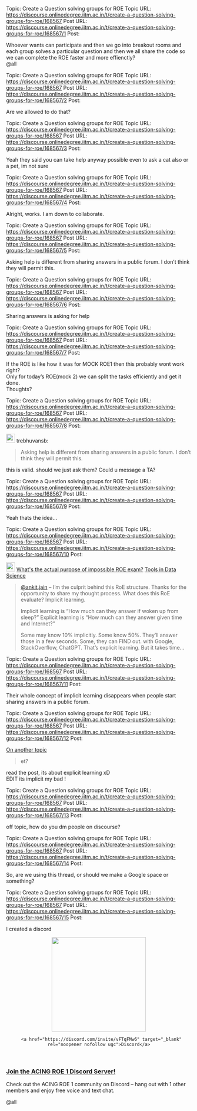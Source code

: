 Topic: Create a Question solving groups for ROE
Topic URL: https://discourse.onlinedegree.iitm.ac.in/t/create-a-question-solving-groups-for-roe/168567
Post URL: https://discourse.onlinedegree.iitm.ac.in/t/create-a-question-solving-groups-for-roe/168567/1
Post: <p>Whoever wants can participate and then we go into breakout rooms and each group solves a particular question and then we all share the code so we can complete the ROE faster and more effienctly?<br>
<span class="mention">@all</span></p>

Topic: Create a Question solving groups for ROE
Topic URL: https://discourse.onlinedegree.iitm.ac.in/t/create-a-question-solving-groups-for-roe/168567
Post URL: https://discourse.onlinedegree.iitm.ac.in/t/create-a-question-solving-groups-for-roe/168567/2
Post: <p>Are we allowed to do that?</p>

Topic: Create a Question solving groups for ROE
Topic URL: https://discourse.onlinedegree.iitm.ac.in/t/create-a-question-solving-groups-for-roe/168567
Post URL: https://discourse.onlinedegree.iitm.ac.in/t/create-a-question-solving-groups-for-roe/168567/3
Post: <p>Yeah they said you can take help anyway possible even  to ask a cat also or a pet, im not sure</p>

Topic: Create a Question solving groups for ROE
Topic URL: https://discourse.onlinedegree.iitm.ac.in/t/create-a-question-solving-groups-for-roe/168567
Post URL: https://discourse.onlinedegree.iitm.ac.in/t/create-a-question-solving-groups-for-roe/168567/4
Post: <p>Alright, works. I am down to collaborate.</p>

Topic: Create a Question solving groups for ROE
Topic URL: https://discourse.onlinedegree.iitm.ac.in/t/create-a-question-solving-groups-for-roe/168567
Post URL: https://discourse.onlinedegree.iitm.ac.in/t/create-a-question-solving-groups-for-roe/168567/5
Post: <p>Asking help is different from sharing answers in a public forum. I don’t think they will permit this.</p>

Topic: Create a Question solving groups for ROE
Topic URL: https://discourse.onlinedegree.iitm.ac.in/t/create-a-question-solving-groups-for-roe/168567
Post URL: https://discourse.onlinedegree.iitm.ac.in/t/create-a-question-solving-groups-for-roe/168567/6
Post: <p>Sharing answers is asking for help</p>

Topic: Create a Question solving groups for ROE
Topic URL: https://discourse.onlinedegree.iitm.ac.in/t/create-a-question-solving-groups-for-roe/168567
Post URL: https://discourse.onlinedegree.iitm.ac.in/t/create-a-question-solving-groups-for-roe/168567/7
Post: <p>If the ROE is like how it was for MOCK ROE1 then this probably wont work right?<br>
Only for today’s ROE(mock 2) we can split  the tasks efficiently and get it done.<br>
Thoughts?</p>

Topic: Create a Question solving groups for ROE
Topic URL: https://discourse.onlinedegree.iitm.ac.in/t/create-a-question-solving-groups-for-roe/168567
Post URL: https://discourse.onlinedegree.iitm.ac.in/t/create-a-question-solving-groups-for-roe/168567/8
Post: <aside class="quote group-ds-students" data-username="trebhuvansb" data-post="5" data-topic="168567" data-full="true">
<div class="title">
<div class="quote-controls"></div>
<img alt="" width="24" height="24" src="https://dub1.discourse-cdn.com/flex013/user_avatar/discourse.onlinedegree.iitm.ac.in/trebhuvansb/48/109875_2.png" class="avatar"> trebhuvansb:</div>
<blockquote>
<p>Asking help is different from sharing answers in a public forum. I don’t think they will permit this.</p>
</blockquote>

<p>this is valid. should we just ask them? Could u message a TA?</p>

Topic: Create a Question solving groups for ROE
Topic URL: https://discourse.onlinedegree.iitm.ac.in/t/create-a-question-solving-groups-for-roe/168567
Post URL: https://discourse.onlinedegree.iitm.ac.in/t/create-a-question-solving-groups-for-roe/168567/9
Post: <p>Yeah thats the idea…</p>

Topic: Create a Question solving groups for ROE
Topic URL: https://discourse.onlinedegree.iitm.ac.in/t/create-a-question-solving-groups-for-roe/168567
Post URL: https://discourse.onlinedegree.iitm.ac.in/t/create-a-question-solving-groups-for-roe/168567/10
Post: <aside class="quote quote-modified" data-post="2" data-topic="99838">
  <div class="title">
    <div class="quote-controls"></div>
    <img alt="" width="24" height="24" src="https://dub1.discourse-cdn.com/flex013/user_avatar/discourse.onlinedegree.iitm.ac.in/s.anand/48/15264_2.png" class="avatar">
    <a href="https://discourse.onlinedegree.iitm.ac.in/t/whats-the-actual-purpose-of-impossible-roe-exam/99838/2">What's the actual purpose of impossible ROE exam?</a> <a class="badge-category__wrapper " href="/c/courses/tds-kb/34"><span data-category-id="34" style="--category-badge-color: #0088CC; --category-badge-text-color: #FFFFFF; --parent-category-badge-color: #3AB54A;" data-parent-category-id="9" data-drop-close="true" class="badge-category --has-parent" title="This category is created to address subject-specific queries related to Tools in Data Science"><span class="badge-category__name">Tools in Data Science</span></span></a>
  </div>
  <blockquote>
    <a class="mention" href="/u/ankit.jain">@ankit.jain</a> – I’m the culprit behind this RoE structure. Thanks for the opportunity to share my thought process. 
What does this RoE evaluate? Implicit learning. 

Implicit learning is “How much can they answer if woken up from sleep?”
Explicit learning is “How much can they answer given time and Internet?”

Some may know 10% implicitly. Some know 50%. They’ll answer those in a few seconds. 
Some, they can FIND out. with Google, StackOverflow, ChatGPT. That’s explicit learning. But it takes time…
  </blockquote>



Topic: Create a Question solving groups for ROE
Topic URL: https://discourse.onlinedegree.iitm.ac.in/t/create-a-question-solving-groups-for-roe/168567
Post URL: https://discourse.onlinedegree.iitm.ac.in/t/create-a-question-solving-groups-for-roe/168567/11
Post: <p>Their whole concept of implicit learning disappears when people start sharing answers in a public forum.</p>

Topic: Create a Question solving groups for ROE
Topic URL: https://discourse.onlinedegree.iitm.ac.in/t/create-a-question-solving-groups-for-roe/168567
Post URL: https://discourse.onlinedegree.iitm.ac.in/t/create-a-question-solving-groups-for-roe/168567/12
Post: <aside class="quote no-group" data-username="What's the actual purpose of impossible ROE exam?" data-post="2" data-topic="99838">
<div class="title">
<div class="quote-controls"></div>
<a href="/t/99838/2">On another topic</a></div>
<blockquote>
<p>et?</p>
</blockquote>

<p>read the post, its about explicit learning xD<br>
EDIT its implicit my bad !</p>

Topic: Create a Question solving groups for ROE
Topic URL: https://discourse.onlinedegree.iitm.ac.in/t/create-a-question-solving-groups-for-roe/168567
Post URL: https://discourse.onlinedegree.iitm.ac.in/t/create-a-question-solving-groups-for-roe/168567/13
Post: <p>off topic, how do you dm people on discourse?</p>

Topic: Create a Question solving groups for ROE
Topic URL: https://discourse.onlinedegree.iitm.ac.in/t/create-a-question-solving-groups-for-roe/168567
Post URL: https://discourse.onlinedegree.iitm.ac.in/t/create-a-question-solving-groups-for-roe/168567/14
Post: <p>So, are we using this thread, or should we make a Google space or something?</p>

Topic: Create a Question solving groups for ROE
Topic URL: https://discourse.onlinedegree.iitm.ac.in/t/create-a-question-solving-groups-for-roe/168567
Post URL: https://discourse.onlinedegree.iitm.ac.in/t/create-a-question-solving-groups-for-roe/168567/15
Post: <p>I created a discord</p><aside class="onebox allowlistedgeneric" data-onebox-src="https://discord.com/invite/vFTqFMw6">
  <header class="source">
      <img src="https://europe1.discourse-cdn.com/flex013/uploads/iitm/original/3X/0/6/069dfcbf1c98ea2160a1c33abb79107eaf6f2b36.png" class="site-icon" data-dominant-color="8891F6" width="256" height="256">

      <a href="https://discord.com/invite/vFTqFMw6" target="_blank" rel="noopener nofollow ugc">Discord</a>
  </header>

  <article class="onebox-body">
    

<h3><a href="https://discord.com/invite/vFTqFMw6" target="_blank" rel="noopener nofollow ugc">Join the ACING ROE 1 Discord Server!</a></h3>

  <p>Check out the ACING ROE 1 community on Discord – hang out with 1 other members and enjoy free voice and text chat.</p>


  </article>

  <div class="onebox-metadata">
    
    
  </div>

  <div style="clear: both"></div>

<p><span class="mention">@all</span></p>
